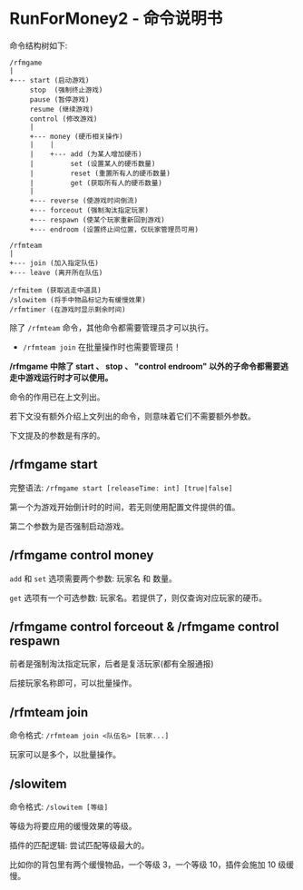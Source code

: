 # RunForMoney2 - 命令说明书

命令结构树如下:
```text
/rfmgame
|
+--- start (启动游戏)
     stop  (强制终止游戏)
     pause (暂停游戏)
     resume (继续游戏)
     control (修改游戏)
     |
     +--- money (硬币相关操作)
     |    |
     |    +--- add (为某人增加硬币)
     |         set (设置某人的硬币数量)
     |         reset (重置所有人的硬币数量)
     |         get (获取所有人的硬币数量)
     |
     +--- reverse (使游戏时间倒流)
     +--- forceout (强制淘汰指定玩家)
     +--- respawn (使某个玩家重新回到游戏)
     +--- endroom (设置终止间位置，仅玩家管理员可用)

/rfmteam
|
+--- join (加入指定队伍)
+--- leave (离开所在队伍)

/rfmitem (获取逃走中道具)
/slowitem (将手中物品标记为有缓慢效果)
/rfmtimer (在游戏时显示剩余时间)
```

除了 `/rfmteam` 命令，其他命令都需要管理员才可以执行。
* `/rfmteam join` 在批量操作时也需要管理员！

**/rfmgame 中除了 start 、 stop 、 "control endroom" 以外的子命令都需要逃走中游戏运行时才可以使用。**

命令的作用已在上文列出。

若下文没有额外介绍上文列出的命令，则意味着它们不需要额外参数。

下文提及的参数是有序的。

## /rfmgame start

完整语法: `/rfmgame start [releaseTime: int] [true|false]`

第一个为游戏开始倒计时的时间，若无则使用配置文件提供的值。

第二个参数为是否强制启动游戏。

## /rfmgame control money

`add` 和 `set` 选项需要两个参数: 玩家名 和 数量。

`get` 选项有一个可选参数: 玩家名。若提供了，则仅查询对应玩家的硬币。

## /rfmgame control forceout & /rfmgame control respawn

前者是强制淘汰指定玩家，后者是复活玩家(都有全服通报)

后接玩家名称即可，可以批量操作。

## /rfmteam join

命令格式: `/rfmteam join <队伍名> [玩家...]`

玩家可以是多个，以批量操作。

## /slowitem

命令格式: `/slowitem [等级]`

等级为将要应用的缓慢效果的等级。

插件的匹配逻辑: 尝试匹配等级最大的。

比如你的背包里有两个缓慢物品，一个等级 3，一个等级 10，插件会施加 10 级缓慢。

